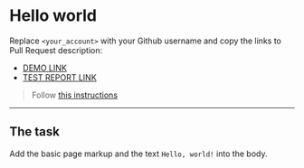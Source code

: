 # Hello world
Replace `<your_account>` with your Github username and copy the links to Pull Request description:
- [DEMO LINK](https://Kravchenko71213.github.io/layout_hello-world/)
- [TEST REPORT LINK](https://Kravchenko71213.github.io/layout_hello-world/report/html_report/)

> Follow [this instructions](https://mate-academy.github.io/layout_task-guideline/#how-to-solve-the-layout-tasks-on-github)
___

## The task
Add the basic page markup and the text `Hello, world!` into the body.
